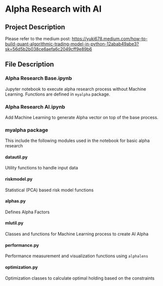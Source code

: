 # Alpha Research with AI
## Project Description
Please refer to the medium post: https://yuki678.medium.com/how-to-build-quant-algorithmic-trading-model-in-python-12abab49abe3?sk=56d5b2b038ce6aefa6c2049cff9e89b6 

## File Description
### Alpha Research Base.ipynb
Jupyter notebook to execute alpha research process without Machine Learning.
Functions are defined in `myalpha` package.

### Alpha Research AI.ipynb
Add Machine Learning to generate Alpha vector on top of the base process.

### myalpha package
This include the following modules used in the notebook for basic alpha research

#### datautil.py
Utility functions to handle input data

#### riskmodel.py
Statistical (PCA) based risk model functions

#### alphas.py
Defines Alpha Factors

#### mlutil.py
Classes and functions for Machine Learning process to create AI Alpha

#### performance.py
Performance measurement and visualization functions using `alphalens`

#### optimization.py
Optimization classes to calculate optimal holding based on the constraints
